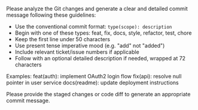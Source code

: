 Please analyze the Git changes and generate a clear and detailed commit message following these guidelines:

- Use the conventional commit format: `type(scope): description`
- Begin with one of these types: feat, fix, docs, style, refactor, test, chore
- Keep the first line under 50 characters
- Use present tense imperative mood (e.g. "add" not "added")
- Include relevant ticket/issue numbers if applicable
- Follow with an optional detailed description if needed, wrapped at 72 characters

Examples:
feat(auth): implement OAuth2 login flow
fix(api): resolve null pointer in user service
docs(readme): update deployment instructions

Please provide the staged changes or code diff to generate an appropriate commit message.